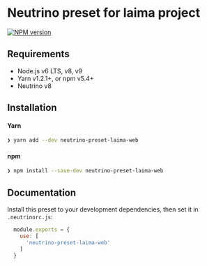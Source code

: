 # Neutrino preset for laima project
[![NPM version][npm-image]][npm-url]

## Requirements

- Node.js v6 LTS, v8, v9
- Yarn v1.2.1+, or npm v5.4+
- Neutrino v8

## Installation

#### Yarn

```bash
❯ yarn add --dev neutrino-preset-laima-web
```

#### npm

```bash
❯ npm install --save-dev neutrino-preset-laima-web
```

## Documentation

Install this preset to your development dependencies, then set it in
`.neutrinorc.js`:

```js
  module.exports = {
    use: [
      'neutrino-preset-laima-web'
    ]
  }
```

[npm-image]: https://img.shields.io/npm/v/neutrino-preset-laima-web.svg
[npm-url]: https://npmjs.org/package/neutrino-preset-laima-web

